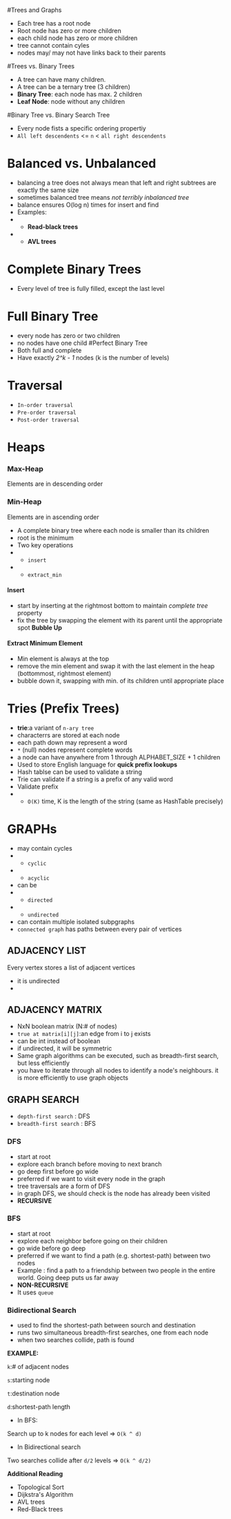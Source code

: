 #Trees and Graphs
* Each tree has a root node
* Root node has zero or more children
* each child node has zero or more children
* tree cannot contain cyles
* nodes may/ may not have links back to their parents

#Trees vs. Binary Trees
* A tree can have many children. 
* A tree can be a ternary tree (3 children)
* **Binary Tree**: each node has max. 2 children
* **Leaf Node**: node without any children

#Binary Tree vs. Binary Search Tree
* Every node fists a specific ordering propertiy
* `All left descendents` <= `n` < `all right descendents`

# Balanced vs. Unbalanced 
* balancing a tree does not always mean that left and right  subtrees are exactly the same size
* sometimes balanced tree means _not terribly inbalanced tree_
* balance ensures O(log n) times for insert and find
* Examples:
* * **Read-black trees**
* * **AVL trees**
# Complete Binary Trees
* Every level of tree is fully filled, except the last level
# Full Binary Tree
* every node has zero or two children
* no nodes have one child
#Perfect Binary Tree
* Both full and complete 
* Have exactly _2^k - 1_ nodes (k is the number of levels)
# Traversal
* `In-order traversal`
* `Pre-order traversal`
* `Post-order traversal`
# Heaps
### Max-Heap
Elements are in descending order
### Min-Heap
Elements are in ascending order
* A complete binary tree where each node is smaller than its children
* root is the minimum
* Two key operations
* * `insert`
* * `extract_min`
#### Insert
* start by inserting at the rightmost bottom to maintain _complete tree_ property
* fix the tree by swapping the element with its parent until the appropriate spot **Bubble Up**
#### Extract Minimum Element
* Min element is always at the top
* remove the min element and swap it with the last element in the heap (bottommost, rightmost element)
* bubble down it, swapping with min. of its children until appropriate place
# Tries (Prefix Trees)
* **trie**:a variant of `n-ary tree`
* characterrs are stored at each node
* each path down may represent a word
* `*` (null) nodes represent complete words
* a node can have anywhere from 1 through ALPHABET_SIZE + 1 children
* Used to store English language for **quick prefix lookups**
* Hash tablse can be used to validate a string
* Trie can validate if a string is a prefix of any valid word
* Validate prefix
* * `O(K)` time, K is the length of the string (same as HashTable precisely)

# GRAPHs
* may contain cycles
* * `cyclic`
* * `acyclic`
* can be 
* * `directed`
* * `undirected`
* can contain multiple isolated subpgraphs
* `connected graph` has paths between every pair of vertices 
## ADJACENCY LIST
Every vertex stores a list of adjacent vertices
* it is undirected
* 

## ADJACENCY MATRIX
* NxN boolean matrix (N:# of nodes)
* `true at matrix[i][j]`:an edge from i to j exists
* can be int instead of boolean
* if undirected, it will be symmetric
* Same graph algorithms can be executed, such as breadth-first search, but less efficiently
* you have to iterate through all nodes to identify a node's neighbours. it is more efficiently to use graph objects

## GRAPH SEARCH
* `depth-first search` : DFS
* `breadth-first search` : BFS
### DFS
* start at root
* explore each branch before moving to next branch
* go deep first before go wide
* preferred if we want to visit every node in the graph
* tree traversals are a form of DFS
* in graph DFS, we should check is the node has already been visited
* **RECURSIVE**
### BFS
* start at root
* explore each neighbor before going on their children
* go wide before go deep
* preferred if we want to find a path (e.g. shortest-path) between two nodes
* Example : find a path to a friendship between two people in the entire world. Going deep puts us far away
* **NON-RECURSIVE**
* It uses `queue`
### Bidirectional Search
* used to find the shortest-path between sourch and destination
* runs two simultaneous breadth-first searches, one from each node
* when two searches collide, path is found

**EXAMPLE:**

`k`:# of adjacent nodes

`s`:starting node

`t`:destination node

`d`:shortest-path length

* In BFS:

Search up to k nodes for each level => `O(k ^ d)`

* In Bidirectional search

Two searches collide after `d/2` levels => `O(k ^ d/2)`

**Additional Reading** 
* Topological Sort
* Dijkstra's Algorithm
* AVL trees
* Red-Black trees